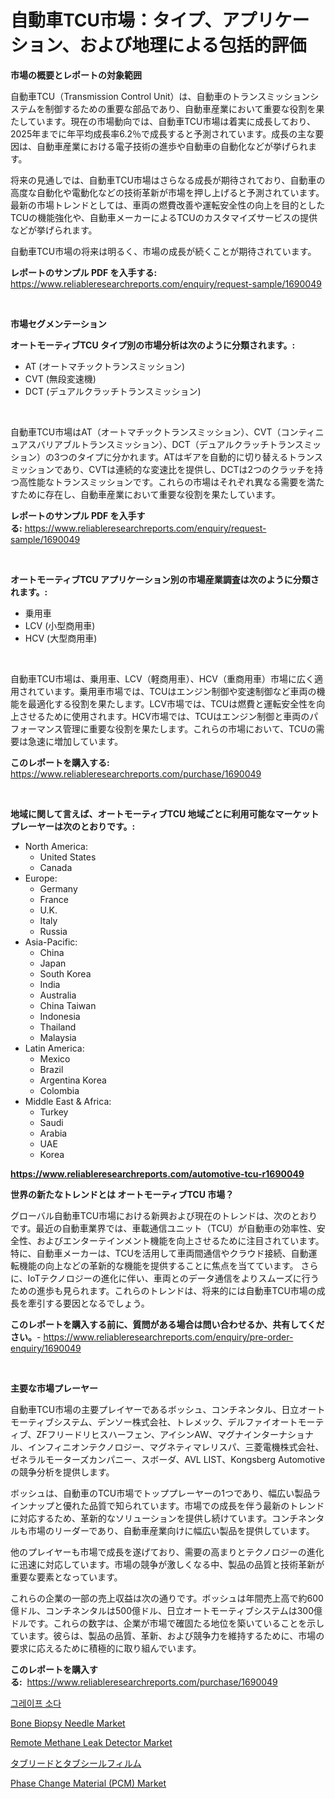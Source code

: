 <p><h1>自動車TCU市場：タイプ、アプリケーション、および地理による包括的評価</h1></p><p><strong>市場の概要とレポートの対象範囲</strong></p>
<p><p>自動車TCU（Transmission Control Unit）は、自動車のトランスミッションシステムを制御するための重要な部品であり、自動車産業において重要な役割を果たしています。現在の市場動向では、自動車TCU市場は着実に成長しており、2025年までに年平均成長率6.2％で成長すると予測されています。成長の主な要因は、自動車産業における電子技術の進歩や自動車の自動化などが挙げられます。</p><p>将来の見通しでは、自動車TCU市場はさらなる成長が期待されており、自動車の高度な自動化や電動化などの技術革新が市場を押し上げると予測されています。最新の市場トレンドとしては、車両の燃費改善や運転安全性の向上を目的としたTCUの機能強化や、自動車メーカーによるTCUのカスタマイズサービスの提供などが挙げられます。</p><p>自動車TCU市場の将来は明るく、市場の成長が続くことが期待されています。</p></p>
<p><strong>レポートのサンプル PDF を入手する:</strong> <a href="https://www.reliableresearchreports.com/enquiry/request-sample/1690049">https://www.reliableresearchreports.com/enquiry/request-sample/1690049</a></p>
<p>&nbsp;</p>
<p><strong>市場セグメンテーション</strong></p>
<p><strong>オートモーティブTCU タイプ別の市場分析は次のように分類されます。:</strong></p>
<p><ul><li>AT (オートマチックトランスミッション)</li><li>CVT (無段変速機)</li><li>DCT (デュアルクラッチトランスミッション)</li></ul></p>
<p>&nbsp;</p>
<p><p>自動車TCU市場はAT（オートマチックトランスミッション）、CVT（コンティニュアスバリアブルトランスミッション）、DCT（デュアルクラッチトランスミッション）の3つのタイプに分かれます。ATはギアを自動的に切り替えるトランスミッションであり、CVTは連続的な変速比を提供し、DCTは2つのクラッチを持つ高性能なトランスミッションです。これらの市場はそれぞれ異なる需要を満たすために存在し、自動車産業において重要な役割を果たしています。</p></p>
<p><strong>レポートのサンプル PDF を入手する:</strong>&nbsp;<a href="https://www.reliableresearchreports.com/enquiry/request-sample/1690049">https://www.reliableresearchreports.com/enquiry/request-sample/1690049</a></p>
<p>&nbsp;</p>
<p><strong> オートモーティブTCU アプリケーション別の市場産業調査は次のように分類されます。:</strong></p>
<p><ul><li>乗用車</li><li>LCV (小型商用車)</li><li>HCV (大型商用車)</li></ul></p>
<p>&nbsp;</p>
<p><p>自動車TCU市場は、乗用車、LCV（軽商用車）、HCV（重商用車）市場に広く適用されています。乗用車市場では、TCUはエンジン制御や変速制御など車両の機能を最適化する役割を果たします。LCV市場では、TCUは燃費と運転安全性を向上させるために使用されます。HCV市場では、TCUはエンジン制御と車両のパフォーマンス管理に重要な役割を果たします。これらの市場において、TCUの需要は急速に増加しています。</p></p>
<p><strong>このレポートを購入する:</strong>&nbsp; <a href="https://www.reliableresearchreports.com/purchase/1690049">https://www.reliableresearchreports.com/purchase/1690049</a></p>
<p>&nbsp;</p>
<p><strong>地域に関して言えば、オートモーティブTCU 地域ごとに利用可能なマーケットプレーヤーは次のとおりです。:</strong></p>
<p><ul>
    <li>
        North America:
        <ul>
            <li>United States</li>
            <li>Canada</li>
        </ul>
    </li>
    <li>
        Europe:
        <ul>
            <li>Germany</li>
            <li>France</li>
            <li>U.K.</li>
            <li>Italy</li>
            <li>Russia</li>
        </ul>
    </li>
    <li>
        Asia-Pacific:
        <ul>
            <li>China</li>
            <li>Japan</li>
            <li>South Korea</li>
            <li>India</li>
            <li>Australia</li>
            <li>China Taiwan</li>
            <li>Indonesia</li>
            <li>Thailand</li>
            <li>Malaysia</li>
        </ul>
    </li>
    <li>
        Latin America:
        <ul>
            <li>Mexico</li>
            <li>Brazil</li>
            <li>Argentina Korea</li>
            <li>Colombia</li>
        </ul>
    </li>
    <li>
        Middle East & Africa:
        <ul>
            <li>Turkey</li>
            <li>Saudi</li>
            <li>Arabia</li>
            <li>UAE</li>
            <li>Korea</li>
        </ul>
    </li>
    </ul></p>
<p><strong><a href="https://www.reliableresearchreports.com/automotive-tcu-r1690049">https://www.reliableresearchreports.com/automotive-tcu-r1690049</a></strong>&nbsp;</p>
<p><strong>世界の新たなトレンドとは オートモーティブTCU 市場？</strong></p>
<p><p>グローバル自動車TCU市場における新興および現在のトレンドは、次のとおりです。最近の自動車業界では、車載通信ユニット（TCU）が自動車の効率性、安全性、およびエンターテインメント機能を向上させるために注目されています。 特に、自動車メーカーは、TCUを活用して車両間通信やクラウド接続、自動運転機能の向上などの革新的な機能を提供することに焦点を当てています。 さらに、IoTテクノロジーの進化に伴い、車両とのデータ通信をよりスムーズに行うための進歩も見られます。これらのトレンドは、将来的には自動車TCU市場の成長を牽引する要因となるでしょう。</p></p>
<p><strong>このレポートを購入する前に、質問がある場合は問い合わせるか、共有してください。</strong>- <a href="https://www.reliableresearchreports.com/enquiry/pre-order-enquiry/1690049">https://www.reliableresearchreports.com/enquiry/pre-order-enquiry/1690049</a></p>
<p>&nbsp;</p>
<p><strong>主要な市場プレーヤー</strong></p>
<p><p>自動車TCU市場の主要プレイヤーであるボッシュ、コンチネンタル、日立オートモーティブシステム、デンソー株式会社、トレメック、デルファイオートモーティブ、ZFフリードリヒスハーフェン、アイシンAW、マグナインターナショナル、インフィニオンテクノロジー、マグネティマレリスパ、三菱電機株式会社、ゼネラルモーターズカンパニー、スボーダ、AVL LIST、Kongsberg Automotiveの競争分析を提供します。</p><p>ボッシュは、自動車のTCU市場でトッププレーヤーの1つであり、幅広い製品ラインナップと優れた品質で知られています。市場での成長を伴う最新のトレンドに対応するため、革新的なソリューションを提供し続けています。コンチネンタルも市場のリーダーであり、自動車産業向けに幅広い製品を提供しています。</p><p>他のプレイヤーも市場で成長を遂げており、需要の高まりとテクノロジーの進化に迅速に対応しています。市場の競争が激しくなる中、製品の品質と技術革新が重要な要素となっています。</p><p>これらの企業の一部の売上収益は次の通りです。ボッシュは年間売上高で約600億ドル、コンチネンタルは500億ドル、日立オートモーティブシステムは300億ドルです。これらの数字は、企業が市場で確固たる地位を築いていることを示しています。彼らは、製品の品質、革新、および競争力を維持するために、市場の要求に応えるために積極的に取り組んでいます。</p></p>
<p><strong>このレポートを購入する:</strong>&nbsp;&nbsp;<a href="https://www.reliableresearchreports.com/purchase/1690049">https://www.reliableresearchreports.com/purchase/1690049</a></p>
<p><p><a href="https://github.com/hxzi07639916/Market-Research-Report-List-2/blob/main/155391343513.md">그레이프 소다</a></p><p><a href="https://github.com/bobicer/Market-Research-Report-List-3/blob/main/bone-biopsy-needle-market.md">Bone Biopsy Needle Market</a></p><p><a href="https://view.publitas.com/reportprime-1/remote-methane-leak-detector-market-size-reveals-the-best-marketing-channels-in-global-industry/">Remote Methane Leak Detector Market</a></p><p><a href="https://github.com/oqoeusbvpadwjs08/Market-Research-Report-List-2/blob/main/381683548884.md">タブリードとタブシールフィルム</a></p><p><a href="https://issuu.com/reportprime-2/docs/phase-change-material-pcm-market-size-2030.pptx">Phase Change Material (PCM) Market</a></p></p>
